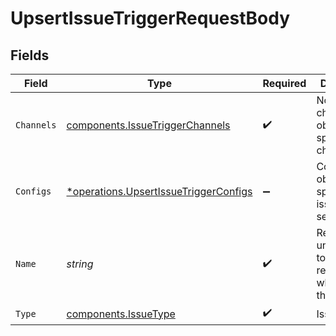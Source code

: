 # UpsertIssueTriggerRequestBody


## Fields

| Field                                                                                         | Type                                                                                          | Required                                                                                      | Description                                                                                   |
| --------------------------------------------------------------------------------------------- | --------------------------------------------------------------------------------------------- | --------------------------------------------------------------------------------------------- | --------------------------------------------------------------------------------------------- |
| `Channels`                                                                                    | [components.IssueTriggerChannels](../../models/shared/issuetriggerchannels.md)                | :heavy_check_mark:                                                                            | Notification channels object for the specific channel type                                    |
| `Configs`                                                                                     | [*operations.UpsertIssueTriggerConfigs](../../models/operations/upsertissuetriggerconfigs.md) | :heavy_minus_sign:                                                                            | Configuration object for the specific issue type selected                                     |
| `Name`                                                                                        | *string*                                                                                      | :heavy_check_mark:                                                                            | Required unique name to use as reference when using the API                                   |
| `Type`                                                                                        | [components.IssueType](../../models/shared/issuetype.md)                                      | :heavy_check_mark:                                                                            | Issue type                                                                                    |